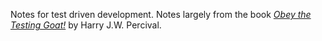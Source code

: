 Notes for test driven development. Notes largely from the book [*Obey the Testing Goat!*](https://obeythetestinggoat.com) by Harry J.W. Percival.
